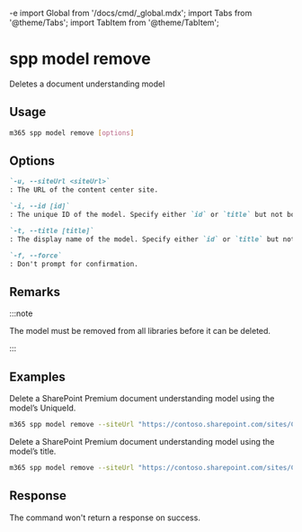 -e <!-- DISCLAIMER: All secrets, passwords, and sensitive values in this document are examples only and not real credentials. -->
import Global from '/docs/cmd/_global.mdx';
import Tabs from '@theme/Tabs';
import TabItem from '@theme/TabItem';

# spp model remove

Deletes a document understanding model

## Usage

```sh
m365 spp model remove [options]
```

## Options

```md definition-list
`-u, --siteUrl <siteUrl>`
: The URL of the content center site.

`-i, --id [id]`
: The unique ID of the model. Specify either `id` or `title` but not both.

`-t, --title [title]`
: The display name of the model. Specify either `id` or `title` but not both.

`-f, --force`
: Don't prompt for confirmation.
```

<Global />

## Remarks

:::note

The model must be removed from all libraries before it can be deleted.

:::

## Examples

Delete a SharePoint Premium document understanding model using the model’s UniqueId.

```sh
m365 spp model remove --siteUrl "https://contoso.sharepoint.com/sites/ContentCenter" --id "7645e69d-21fb-4a24-a17a-9bdfa7cb63dc"
```

Delete a SharePoint Premium document understanding model using the model’s title.

```sh
m365 spp model remove --siteUrl "https://contoso.sharepoint.com/sites/ContentCenter" --title "climicrosoft365Model.classifier"
```

## Response

The command won't return a response on success.

